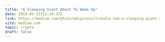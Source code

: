 ```yaml
---
title: "A Sleeping Giant About To Wake Up"
date: 2019-05-25T11:29:37Z
link: https://medium.com/@futuredigicoin/travala-com-a-sleeping-giant-ready-to-shake-up-travel-world-2d9298ed6858?utm_medium=RSS&utm_source=hune
site: medium.com
topic: crypto
draft: false
---
```

